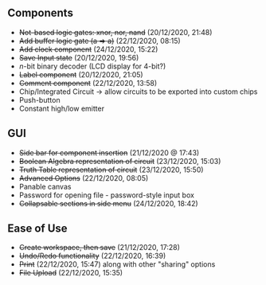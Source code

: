 ## Components

- ~~Not-based logic gates: xnor, nor, nand~~ (20/12/2020, 21:48)
- ~~Add buffer logic gate (a => a)~~ (22/12/2020, 08:15)
- ~~Add clock component~~ (24/12/2020, 15:22)
- ~~Save Input state~~ (20/12/2020, 19:56)
- *n*-bit binary decoder (LCD display for 4-bit?)
- ~~Label component~~ (20/12/2020, 21:05)
- ~~Comment component~~ (22/12/2020, 13:58)
- Chip/Integrated Circuit -> allow circuits to be exported into custom chips
- Push-button
- Constant high/low emitter

## GUI

- ~~Side bar for component insertion~~ (21/12/2020 @ 17:43)
- ~~Boolean Algebra representation of circuit~~ (23/12/2020, 15:03)
- ~~Truth Table representation of circuit~~ (23/12/2020, 15:50)
- ~~Advanced Options~~ (22/12/2020, 08:05)
- Panable canvas
- Password for opening file - password-style input box
- ~~Collapsable sections in side menu~~ (24/12/2020, 18:42)

## Ease of Use

- ~~Create workspace, then save~~ (21/12/2020, 17:28)
- ~~Undo/Redo functionality~~ (22/12/2020, 16:39)
- ~~Print~~ (22/12/2020, 15:47) along with other "sharing" options
- ~~File Upload~~ (22/12/2020, 15:35)
